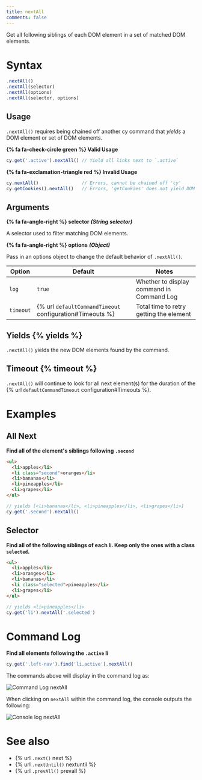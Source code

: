 ```yaml
---
title: nextAll
comments: false
---
```


Get all following siblings of each DOM element in a set of matched DOM elements.

# Syntax

```javascript
.nextAll()
.nextAll(selector)
.nextAll(options)
.nextAll(selector, options)
```

## Usage

`.nextAll()` requires being chained off another cy command that *yields* a DOM element or set of DOM elements.

**{% fa fa-check-circle green %} Valid Usage**

```javascript
cy.get('.active').nextAll() // Yield all links next to `.active`
```

**{% fa fa-exclamation-triangle red %} Invalid Usage**

```javascript
cy.nextAll()                // Errors, cannot be chained off 'cy'
cy.getCookies().nextAll()   // Errors, 'getCookies' does not yield DOM element
```

## Arguments

**{% fa fa-angle-right %} selector**  ***(String selector)***

A selector used to filter matching DOM elements.

**{% fa fa-angle-right %} options**  ***(Object)***

Pass in an options object to change the default behavior of `.nextAll()`.

Option | Default | Notes
--- | --- | ---
`log` | `true` | Whether to display command in Command Log
`timeout` | {% url `defaultCommandTimeout` configuration#Timeouts %} | Total time to retry getting the element

## Yields {% yields %}

`.nextAll()` yields the new DOM elements found by the command.

## Timeout {% timeout %}

`.nextAll()` will continue to look for all next element(s) for the duration of the {% url `defaultCommandTimeout` configuration#Timeouts %}.

# Examples

## All Next

**Find all of the element's siblings following `.second`**

```html
<ul>
  <li>apples</li>
  <li class="second">oranges</li>
  <li>bananas</li>
  <li>pineapples</li>
  <li>grapes</li>
</ul>
```

```javascript
// yields [<li>bananas</li>, <li>pineapples</li>, <li>grapes</li>]
cy.get('.second').nextAll()
```

## Selector

**Find all of the following siblings of each li. Keep only the ones with a class `selected`.**

```html
<ul>
  <li>apples</li>
  <li>oranges</li>
  <li>bananas</li>
  <li class="selected">pineapples</li>
  <li>grapes</li>
</ul>
```

```javascript
// yields <li>pineapples</li>
cy.get('li').nextAll('.selected')
```

# Command Log

**Find all elements following the `.active` li**

```javascript
cy.get('.left-nav').find('li.active').nextAll()
```

The commands above will display in the command log as:

![Command Log nextAll](/img/api/nextall/next-all-traversal-command-for-the-dom.png)

When clicking on `nextAll` within the command log, the console outputs the following:

![Console log nextAll](/img/api/nextall/all-next-elements-are-logged-in-console.png)

# See also

- {% url `.next()` next %}
- {% url `.nextUntil()` nextuntil %}
- {% url `.prevAll()` prevall %}
